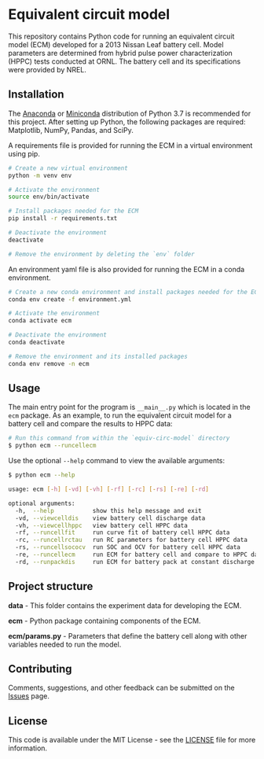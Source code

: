 # Equivalent circuit model

This repository contains Python code for running an equivalent circuit model (ECM) developed for a 2013 Nissan Leaf battery cell. Model parameters are determined from hybrid pulse power characterization (HPPC) tests conducted at ORNL. The battery cell and its specifications were provided by NREL.

## Installation

The [Anaconda][] or [Miniconda][] distribution of Python 3.7 is recommended for this project. After setting up Python, the following packages are required: Matplotlib, NumPy, Pandas, and SciPy.

A requirements file is provided for running the ECM in a virtual environment using pip.

```bash
# Create a new virtual environment
python -m venv env

# Activate the environment
source env/bin/activate

# Install packages needed for the ECM
pip install -r requirements.txt

# Deactivate the environment
deactivate

# Remove the environment by deleting the `env` folder
```

An environment yaml file is also provided for running the ECM in a conda environment.

```bash
# Create a new conda environment and install packages needed for the ECM
conda env create -f environment.yml

# Activate the environment
conda activate ecm

# Deactivate the environment
conda deactivate

# Remove the environment and its installed packages
conda env remove -n ecm
```

## Usage

The main entry point for the program is `__main__.py` which is located in the `ecm` package. As an example, to run the equivalent circuit model for a battery cell and compare the results to HPPC data:

```bash
# Run this command from within the `equiv-circ-model` directory
$ python ecm --runcellecm
```

Use the optional `--help` command to view the available arguments:

```bash
$ python ecm --help

usage: ecm [-h] [-vd] [-vh] [-rf] [-rc] [-rs] [-re] [-rd]

optional arguments:
  -h,  --help           show this help message and exit
  -vd, --viewcelldis    view battery cell discharge data
  -vh, --viewcellhppc   view battery cell HPPC data
  -rf, --runcellfit     run curve fit of battery cell HPPC data
  -rc, --runcellrctau   run RC parameters for battery cell HPPC data
  -rs, --runcellsococv  run SOC and OCV for battery cell HPPC data
  -re, --runcellecm     run ECM for battery cell and compare to HPPC data
  -rd, --runpackdis     run ECM for battery pack at constant discharge
```

## Project structure

**data** - This folder contains the experiment data for developing the ECM.

**ecm** - Python package containing components of the ECM.

**ecm/params.py** - Parameters that define the battery cell along with other variables needed to run the model.

## Contributing

Comments, suggestions, and other feedback can be submitted on the [Issues](https://github.com/batterysim/equiv-circ-model/issues) page.

## License

This code is available under the MIT License - see the [LICENSE](LICENSE) file for more information.

[anaconda]: https://www.anaconda.com
[miniconda]: https://conda.io/miniconda.html
